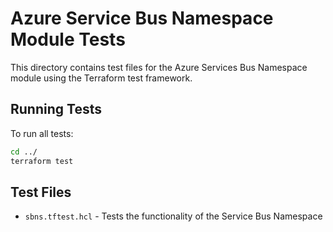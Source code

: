 # Azure Service Bus Namespace Module Tests

This directory contains test files for the Azure Services Bus Namespace module using the Terraform test framework.

## Running Tests

To run all tests:

```bash
cd ../
terraform test
```

## Test Files

- `sbns.tftest.hcl` - Tests the functionality of the Service Bus Namespace
